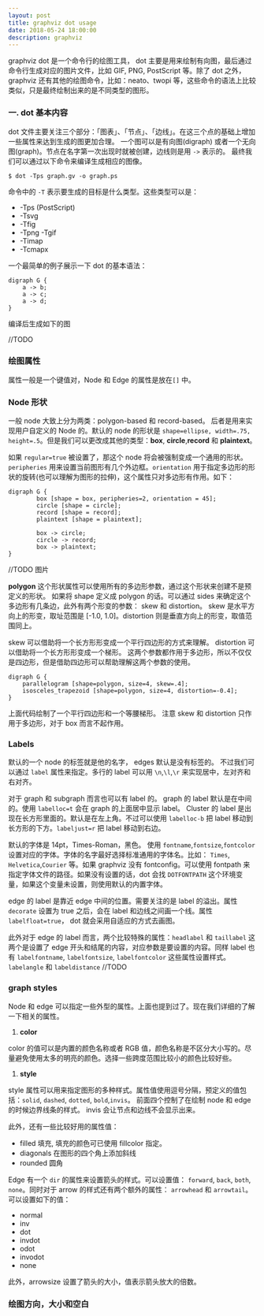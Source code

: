 ```yaml
---
layout: post
title: graphviz dot usage
date: 2018-05-24 18:00:00
description: graphviz
---
```


graphviz dot 是一个命令行的绘图工具， dot 主要是用来绘制有向图，最后通过命令行生成对应的图片文件，比如 GIF, PNG, PostScript 等。除了 dot 之外，graphviz 还有其他的绘图命令，比如：neato、twopi 等，这些命令的语法上比较类似，只是最终绘制出来的是不同类型的图形。

### 一. dot 基本内容

dot 文件主要关注三个部分：「图表」、「节点」、「边线」。在这三个点的基础上增加一些属性来达到生成的图更加合理。 一个图可以是有向图(digraph) 或者一个无向图(graph)。节点在名字第一次出现时就被创建，边线则是用 `->` 表示的。 最终我们可以通过以下命令来编译生成相应的图像。

```shell
$ dot -Tps graph.gv -o graph.ps
```

命令中的 `-T` 表示要生成的目标是什么类型。这些类型可以是：

+ -Tps (PostScript)
+ -Tsvg
+ -Tfig
+ -Tpng -Tgif
+ -Timap
+ -Tcmapx

一个最简单的例子展示一下 dot 的基本语法：

```graphviz
digraph G {
    a -> b;
    a -> c;
    a -> d;
}
```
编译后生成如下的图

//TODO

### 绘图属性
属性一般是一个键值对，Node 和 Edge 的属性是放在`[]` 中。

### Node 形状

一般 node 大致上分为两类：polygon-based 和 record-based。 后者是用来实现用户自定义的 Node 的。默认的 node 的形状是 `shape=ellipse, width=.75, height=.5`。但是我们可以更改成其他的类型：**box**, **circle**,**record** 和 **plaintext**。

如果 `regular=true` 被设置了，那这个 node 将会被强制变成一个通用的形状。`peripheries` 用来设置当前图形有几个外边框。`orientation` 用于指定多边形的形状的旋转(也可以理解为图形的拉伸)，这个属性只对多边形有作用。如下：

```graphviz
digraph G {
        box [shape = box, peripheries=2, orientation = 45];
        circle [shape = circle];
        record [shape = record];
        plaintext [shape = plaintext];

        box -> circle;
        circle -> record;
        box -> plaintext;
}
```

//TODO 图片

**polygon** 这个形状属性可以使用所有的多边形参数，通过这个形状来创建不是预定义的形状。 如果将 shape 定义成 polygon 的话。可以通过 sides 来确定这个多边形有几条边，此外有两个形变的参数： skew 和 distortion。 skew 是水平方向上的形变，取址范围是 [-1.0, 1.0]。distortion 则是垂直方向上的形变，取值范围同上。

skew 可以借助将一个长方形形变成一个平行四边形的方式来理解。 distortion 可以借助将一个长方形形变成一个梯形。 这两个参数都作用于多边形，所以不仅仅是四边形，但是借助四边形可以帮助理解这两个参数的使用。

```
digraph G {
    parallelogram [shape=polygon, size=4, skew=.4];
    isosceles_trapezoid [shape=polygon, size=4, distortion=-0.4];
}
```
上面代码绘制了一个平行四边形和一个等腰梯形。 注意 skew 和 distortion 只作用于多边形，对于 box 而言不起作用。

### Labels

默认的一个 node 的标签就是他的名字， edges 默认是没有标签的。 不过我们可以通过 `label` 属性来指定。多行的 label 可以用 `\n`,`\l`,`\r` 来实现居中，左对齐和右对齐。

对于 graph 和 subgraph 而言也可以有 label 的。 graph 的 label 默认是在中间的。使用 `labelloc=t` 会在 graph 的上面居中显示 label。
Cluster 的 label 是出现在长方形里面的。默认是在左上角。不过可以使用 `labelloc-b` 把 label 移动到长方形的下方。`labeljust=r` 把 label 移动到右边。

默认的字体是 14pt，Times-Roman，黑色。 使用 `fontname`,`fontsize`,`fontcolor` 设置对应的字体。字体的名字最好选择标准通用的字体名。比如： `Times`, `Helvetica`,`Courier` 等。如果 graphviz 没有 fontconfig。可以使用 fontpath 来指定字体文件的路径。如果没有设置的话，dot 会找 `DOTFONTPATH` 这个环境变量，如果这个变量未设置，则使用默认的内置字体。

edge 的 label 是靠近 edge 中间的位置。需要关注的是 label 的溢出。属性 `decorate` 设置为 true 之后，会在 label 和边线之间画一个线。属性`labelfloat=true`， dot 就会采用自适应的方式去画图。

此外对于 edge 的 label 而言，两个比较特殊的属性：`headlabel` 和 `taillabel`  这两个是设置了 edge 开头和结尾的内容，对应参数是要设置的内容。同样 label 也有 `labelfontname`, `labelfontsize`, `labelfontcolor` 这些属性设置样式。 `labelangle` 和 `labeldistance` //TODO


### graph styles

Node 和 edge 可以指定一些外型的属性。上面也提到过了。现在我们详细的了解一下相关的属性。

1. **color**

color 的值可以是内置的颜色名称或者 RGB 值，颜色名称是不区分大小写的。尽量避免使用太多的明亮的颜色。选择一些跨度范围比较小的颜色比较好些。

1. **style**

style 属性可以用来指定图形的多种样式。属性值使用逗号分隔，预定义的值包括：`solid`, `dashed`, `dotted`, `bold`,`invis`。 前面四个控制了在绘制 node 和 edge 的时候边界线条的样式。 invis 会让节点和边线不会显示出来。

此外，还有一些比较好用的属性值：

+ filled    填充, 填充的颜色可已使用 fillcolor 指定。
+ diagonals 在图形的四个角上添加斜线
+ rounded   圆角

Edge 有一个 `dir` 的属性来设置箭头的样式。可以设置值： `forward`, `back`, `both`, `none`。同时对于 arrow 的样式还有两个额外的属性： `arrowhead` 和 `arrowtail`。 可以设置如下的值：

+ normal
+ inv
+ dot
+ invdot
+ odot
+ invodot
+ none

此外，arrowsize 设置了箭头的大小，值表示箭头放大的倍数。

### 绘图方向，大小和空白





